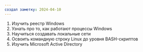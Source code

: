 ```yaml
---
создал заметку: 2024-04-10
---
```

1. Изучить реестр Windows
2. Узнать про то, как работают процессы Windows
3. Научиться создавать локальные сети
4. Освоить командную строку Linux до уровня BASH-скриптов
5. Изучить Microsoft Active Directory